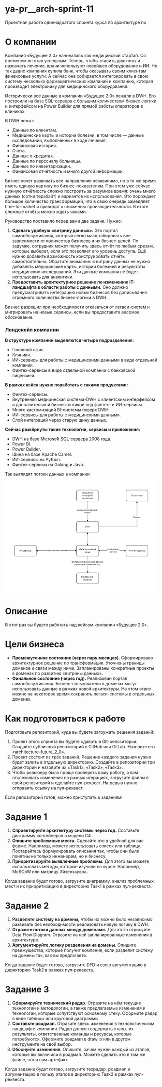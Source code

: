 # ya-pr__arch-sprint-11
Проектная работа одиннадцатого спринта курса по архитектуре по

# О компании

Компания «Будущее 2.0» начиналась как медицинский стартап. Со временем он стал успешным. Теперь, чтобы ставить диагнозы и назначать лечение, врачи используют новейшее оборудование и ИИ. Не так давно компания купила банк, чтобы оказывать своим клиентам финансовые услуги. А сейчас она собирается интегрировать в свою систему несколько фармацевтических компаний и компанию, которая производит электронику для медицинского оборудования.

Исторически все данные в компании «Будущее 2.0» лежали в DWH. Его построили на базе SQL-сервера с большим количеством бизнес-логики и интерфейсом на Power Builder для прямой работы операторов в клиниках.

В DWH лежат:

- Данные по клиентам.
- Медицинские карты и истории болезни, в том числе — данные исследований, выполненных в ходе лечения.
- Финансовая история.
- Счета.
- Данные о кредитах.
- Данные по персоналу больницы.
- Данные по инвентаризации.
- Финансовая отчётность и много другой информации.

Бизнес хочет развивать все направления независимо, но в то же время иметь единую картину по бизнес-показателям. При этом уже сейчас нужную отчётность сложно построить за разумное время: очень много данных (сотни терабайт) и вариантов их использования. Это порождает большое количество трансформаций, что в свою очередь замедляет time-to-market и приводит к снижению производительности. В итоге сложные отчёты можно ждать часами.

Руководство поставило перед вами две задачи. Нужно:

1. **Сделать удобную «витрину данных».** Это портал самообслуживания, который легко масштабировать вне зависимости от количества бизнесов и их бизнес-целей. По задумке, сотрудник может получить здесь отчёт по любым срезам, которые выберет, если это позволяет его уровень доступа. Ещё нужно добавить возможность конструировать отчёты самостоятельно. Обратите внимание: в витрину данных не нужно добавлять медицинские карты, истории болезней и результаты медицинских исследований. Эти данные компания не будет использовать для аналитики.
2. **Предоставить архитектурное решение по изменению IТ-ландшафта в области работы с данными.** Оно должно предусматривать интеграцию новых бизнесов без дописывания огромного количества бизнес-логики в DWH.

Бизнес разрешил при необходимости отказаться от легаси-систем и мигрировать на новые сервисы, если вы предоставите весомое обоснование.

### Лендскейп компании

**В структуре компании выделяются четыре подразделения:**

- Головной офис.
- Клиники.
- ИИ-сервисы для работы с медицинскими данными в виде отдельной компании.
- Финтех-сервисы в виде отдельной компании с банковской лицензией.

**В рамках кейса нужно поработать с такими продуктами:**

- Финтех-сервисы.
- Внутренняя медицинская система-DWH с клиентским интерфейсом и дополнительной бизнес-логикой под финтех- и ИИ-сервисы.
- Много кастомизаций BI-системы поверх DWH.
- ИИ-сервисы для работы с медицинскими данными.
- Слой интеграций через старую шину данных.

**Сейчас развёрнуты такие технологии, сервисы и приложения:**

- DWH на базе Microsoft SQL-сервера 2008 года.
- Power BI.
- Power Builder.
- Шина на базе Apache Camel.
- ИИ-сервисы на Python.
- Финтех-сервисы на Golang и Java.

Так выглядят потоки данных в компании:

![alt text](img/image.png)

# Описание
В этот раз вы будете работать над кейсом компании «Будущее 2.0».

# Цели бизнеса

- **Промежуточное состояние (через пару месяцев).** Сформировано архитектурное решение по трансформации. Уточнены границы доменов и связи между ними. Запланированы конкретные проекты в доменах по развитию «витрины данных».
- **Финальное состояние (через год).** Реализован портал самообслуживания. Бизнес-пользователи в доменах могут использовать данные в рамках новой архитектуры. На этом этапе можно на некоторое время сохранить легаси-системы в отдельных доменах.

# **Как подготовиться к работе**

Подготовьте репозиторий, куда вы будете загружать решения заданий:

1. Проект этого спринта вы будете сдавать в Git-репозитории. Создайте публичный репозиторий в GitHub или GitLab. Назовите его «architecture-future_2_0».
2. Проект состоит из трёх заданий. Решение каждого задания нужно будет залить в отдельную директорию. Создайте в репозитории три директории и назовите их «Task1», «Task2», «Task3».
3. Чтобы ревьюеру было проще проверять вашу работу, а вам отслеживать изменения на разных итерациях, загрузите файлы в свой репозиторий и сделайте пул-реквест. На ревью нужно отправить ссылку на пул-реквест.

Если репозиторий готов, можно приступать к заданиям!

# **Задание 1**

1. **Спроектируйте архитектуру системы через год.** Составьте диаграмму контейнеров в модели C4.
2. **Опишите проблемные места.** Сделайте это в удобной для вас форме. Например, можете использовать список или таблицу. Постарайтесь формулировать описания так, чтобы они были понятны не только инженерам, но и бизнесу.
3. **Приоритизируйте выявленные проблемы.** Для этого вы можете использовать методы, которые изучили на курсе. Например, MoSCoW или матрицу Эйзенхауэра.

Когда задание будет готово, загрузите диаграмму, анализ проблемных мест и их приоритизацию в директорию Task1 в рамках пул-реквеста.

# **Задание 2**

1. **Разделите систему на домены,** чтобы их можно было независимо развивать без необходимости реализовать новую логику в DWH.
2. **Отразите потоки данных между доменами.** Для этого отрисуйте Data Flow Diagram. Отразите на ней запланированные изменения в архитектуре.
3. **Аргументируйте логику разделения на домены.** Опишите преимущества, которые получит компания, если разделит систему на домены так, как вы предлагаете.

Когда задание будет готово, загрузите DFD и свою аргументацию в директорию Task2 в рамках пул-реквеста.

# **Задание 3**

1. **Сформируйте технический радар.** Отразите на нём текущие технологии и методологии, а также предлагаемые изменения и технологии, которые сопутствуют основному стеку. Оформите радар в виде таблицы или круговой диаграммы.
2. **Составьте роадмап.** Отразите здесь изменения в технологическом ландшафте компании. Радар должен содержать этапы, их результаты, ответственные команды и ресурсы, которые потребуются. Оформите роадмап в draw.io или в другом инструменте на свой выбор.
3. **Обоснуйте изменения.** Опишите, зачем нужен каждый из этапов, которые вы включили в роадмап. Можете сделать это в том же файле, что и сам артефакт.

Когда задание будет готово, загрузите техрадар, роадмап и аргументацию в пользу этапов в директорию Task3 в рамках пул-реквеста.